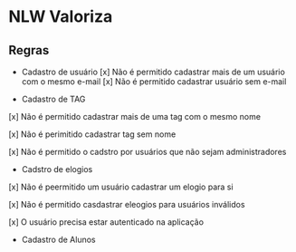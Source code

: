 # NLW Valoriza

## Regras

- Cadastro de usuário
 [x] Não é permitido cadastrar mais de um usuário com o mesmo e-mail
 [x] Não é permitido cadastrar usuário sem e-mail


 - Cadastro de TAG

 [x] Não é permitido cadastrar mais de uma tag com o mesmo nome 

 [x] Não é perimitido cadastrar tag sem nome 

 [x] Não é permitido o cadstro por usuários que não sejam administradores


 - Cadstro de elogios

 [x] Não é peermitido um usuário cadastrar um elogio para si

 [x] Não é permitido casdastrar eleogios para usuários inválidos   

 [x] O usuário precisa estar autenticado na aplicação

 - Cadastro de Alunos